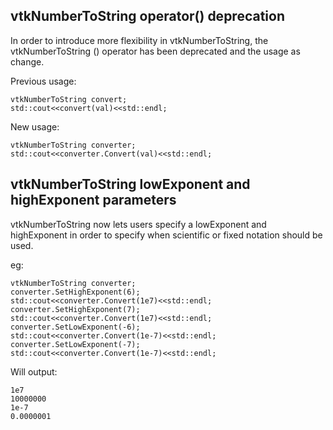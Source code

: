 ## vtkNumberToString operator() deprecation

In order to introduce more flexibility in vtkNumberToString,
the vtkNumberToString () operator has been deprecated and
the usage as change.

Previous usage:

```
vtkNumberToString convert;
std::cout<<convert(val)<<std::endl;
```

New usage:

```
vtkNumberToString converter;
std::cout<<converter.Convert(val)<<std::endl;
```

## vtkNumberToString lowExponent and highExponent parameters

vtkNumberToString now lets users specify a lowExponent and highExponent in
order to specify when scientific or fixed notation should be used.

eg:

```
vtkNumberToString converter;
converter.SetHighExponent(6);
std::cout<<converter.Convert(1e7)<<std::endl;
converter.SetHighExponent(7);
std::cout<<converter.Convert(1e7)<<std::endl;
converter.SetLowExponent(-6);
std::cout<<converter.Convert(1e-7)<<std::endl;
converter.SetLowExponent(-7);
std::cout<<converter.Convert(1e-7)<<std::endl;
```

Will output:

```
1e7
10000000
1e-7
0.0000001
```
